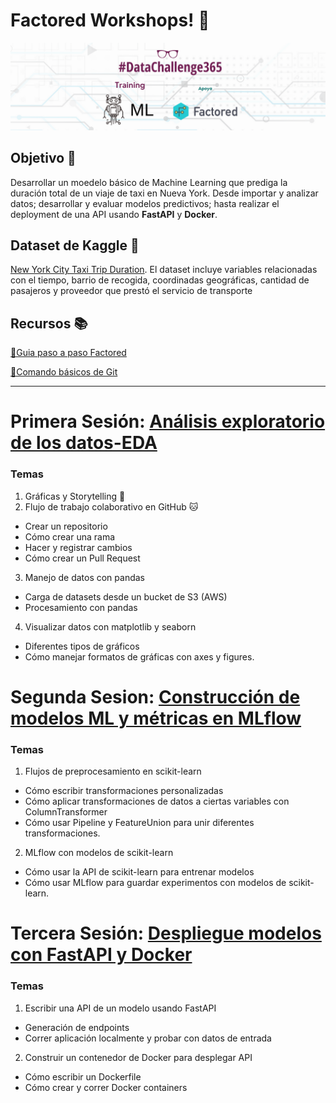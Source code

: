 # **Factored Workshops!** 🚀

![texto del vínculo](https://raw.githubusercontent.com/MayumyCH/factored_datasciencefem_training/main/resources/portadaDSFEM.png)

## **Objetivo 🎯**
Desarrollar un moedelo básico de Machine Learning que prediga la duración total de un viaje de taxi en Nueva York. Desde importar y analizar datos; desarrollar y evaluar modelos predictivos; hasta realizar el deployment de una API usando **FastAPI** y **Docker**.

## **Dataset de Kaggle 🚕**
[New York City Taxi Trip Duration](https://www.kaggle.com/c/nyc-taxi-trip-duration). El dataset incluye variables relacionadas con el tiempo, barrio de recogida, coordinadas geográficas, cantidad de pasajeros y proveedor que prestó el servicio de transporte

## **Recursos 📚**
[👣Guia paso a paso Factored ](https://datasciencefem.gitbook.io/factored/)

[🍂Comando básicos de Git](https://www.notion.so/Comandos-Git-764a06766507493fb6412acf525b99d3)



---
# **Primera Sesión:** [Análisis exploratorio de los datos-EDA](https://github.com/LiliValGo/Workshop_Factored_DataScienceFEM/tree/primera_sesion)

### **Temas**
1.  Gráficas y Storytelling 💬
2.  Flujo de trabajo colaborativo en GitHub 🐱

*   Crear un repositorio
*   Cómo crear una rama
*   Hacer y registrar cambios
*   Cómo crear un Pull Request

3. Manejo de datos con pandas
* Carga de datasets desde un bucket de S3 (AWS)
* Procesamiento con pandas 

4. Visualizar datos con matplotlib y seaborn
* Diferentes tipos de gráficos
* Cómo manejar formatos de gráficas con axes y figures.

# **Segunda Sesion:** [Construcción de modelos ML y métricas en MLflow](https://github.com/LiliValGo/Workshop_Factored_DataScienceFEM/tree/segunda_sesion)

### **Temas**
1. Flujos de preprocesamiento en scikit-learn
* Cómo escribir transformaciones personalizadas
* Cómo aplicar transformaciones de datos a ciertas variables con ColumnTransformer
* Cómo usar Pipeline y FeatureUnion para unir diferentes transformaciones.
2. MLflow con modelos de scikit-learn
* Cómo usar la API de scikit-learn para entrenar modelos
* Cómo usar MLflow para guardar experimentos con modelos de scikit-learn.

# **Tercera Sesión:** [Despliegue modelos con FastAPI y Docker](https://github.com/LiliValGo/Workshop_Factored_DataScienceFEM/tree/tercera_sesion)

### **Temas**
1. Escribir una API de un modelo usando FastAPI
* Generación de endpoints
* Correr aplicación localmente y probar con datos de entrada

2. Construir un contenedor de Docker para desplegar API
* Cómo escribir un Dockerfile
* Cómo crear y correr Docker containers
